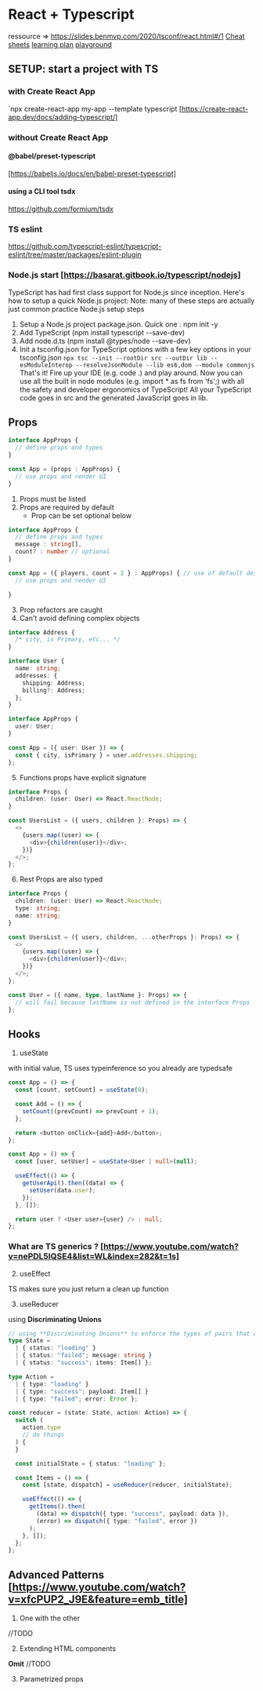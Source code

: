 # React + Typescript

ressource => https://slides.benmvp.com/2020/tsconf/react.html#/1
[Cheat sheets](https://github.com/typescript-cheatsheets/react)
[learning plan](https://github.com/antonjb/TypeScript-Learning-Plan)
[playground](https://www.typescriptlang.org/docs/handbook/intro.html)

## SETUP: start a project with TS

### with Create React App

`npx create-react-app my-app --template typescript
[https://create-react-app.dev/docs/adding-typescript/]

### without Create React App

#### @babel/preset-typescript

[https://babeljs.io/docs/en/babel-preset-typescript]

#### using a CLI tool tsdx

https://github.com/formium/tsdx

### TS eslint

https://github.com/typescript-eslint/typescript-eslint/tree/master/packages/eslint-plugin

### Node.js start [https://basarat.gitbook.io/typescript/nodejs]

TypeScript has had first class support for Node.js since inception. Here's how to setup a quick Node.js project:
Note: many of these steps are actually just common practice Node.js setup steps

1. Setup a Node.js project package.json. Quick one : npm init -y
2. Add TypeScript (npm install typescript --save-dev)
3. Add node.d.ts (npm install @types/node --save-dev)
4. Init a tsconfig.json for TypeScript options with a few key options in your tsconfig.json
   `npx tsc --init --rootDir src --outDir lib --esModuleInterop --resolveJsonModule --lib es6,dom --module commonjs`
   That's it! Fire up your IDE (e.g. code .) and play around. Now you can use all the built in node modules (e.g. import \* as fs from 'fs';) with all the safety and developer ergonomics of TypeScript!
   All your TypeScript code goes in src and the generated JavaScript goes in lib.

## Props

```ts
interface AppProps {
  // define props and types
}

const App = (props : AppProps) {
  // use props and render UI
}


```

1. Props must be listed
2. Props are required by default
   - Prop can be set optional below

```ts
interface AppProps {
  // define props and types
  message : string[],
  count? : number // optional
}

const App = ({ players, count = 2 } : AppProps) { // use of default destructuring to handle the required and non required
  // use props and render UI

}

```

3. Prop refactors are caught
4. Can't avoid defining complex objects

```ts
interface Address {
  /* city, is Primary, etc... */
}

interface User {
  name: string;
  addresses: {
    shipping: Address;
    billing?: Address;
  };
}

interface AppProps {
  user: User;
}

const App = ({ user: User }) => {
  const { city, isPrimary } = user.addresses.shipping;
};
```

5. Functions props have explicit signature

```ts
interface Props {
  children: (user: User) => React.ReactNode;
}

const UsersList = ({ users, children }: Props) => {
  <>
    {users.map((user) => {
      <div>{children(user)}</div>;
    })}
  </>;
};
```

6. Rest Props are also typed

```ts
interface Props {
  children: (user: User) => React.ReactNode;
  type: string;
  name: string;
}

const UsersList = ({ users, children, ...otherProps }: Props) => {
  <>
    {users.map((user) => {
      <div>{children(user)}</div>;
    })}
  </>;
};

const User = ({ name, type, lastName }: Props) => {
  // will fail because lastName is not defined in the interface Props
};
```

## Hooks

1. useState

with initial value, TS uses typeinference so you already are typedsafe

```ts
const App = () => {
  const [count, setCount] = useState(0);

  const Add = () => {
    setCount((prevCount) => prevCount + 1);
  };

  return <button onClick={add}>Add</button>;
};
```

```ts
const App = () => {
  const [user, setUser] = useState<User | null>(null);

  useEffect(() => {
    getUserApi().then((data) => {
      setUser(data.user);
    });
  }, []);

  return user ? <User user={user} /> : null;
};
```

### What are TS generics ? [https://www.youtube.com/watch?v=nePDL5lQSE4&list=WL&index=282&t=1s]

2. useEffect

TS makes sure you just return a clean up function

3. useReducer

using **Discriminating Unions**

```ts
// using **Discriminating Unions** to enforce the types of pairs that can occur
type State =
  | { status: "loading" }
  | { status: "failed"; message: string }
  | { status: "success"; items: Item[] };

type Action =
  | { type: "loading" }
  | { type: "success"; payload: Item[] }
  | { type: "failed"; error: Error };

const reducer = (state: State, action: Action) => {
  switch (
    action.type
    // do things
  ) {
  }

  const initialState = { status: "loading" };

  const Items = () => {
    const [state, dispatch] = useReducer(reducer, initialState);

    useEffect(() => {
      getItems().then(
        (data) => dispatch({ type: "success", payload: data }),
        (error) => dispatch({ type: "failed", error })
      );
    }, []);
  };
};
```

## Advanced Patterns [https://www.youtube.com/watch?v=xfcPUP2_J9E&feature=emb_title]

1. One with the other

//TODO

2. Extending HTML components

**Omit** //TODO

3. Parametrized props

